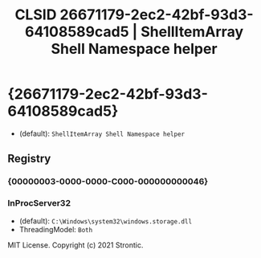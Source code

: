 ﻿---
title: "CLSID 26671179-2ec2-42bf-93d3-64108589cad5 | ShellItemArray Shell Namespace helper"
excerpt: What is COM-Object CLSID 26671179-2ec2-42bf-93d3-64108589cad5?
---

# {26671179-2ec2-42bf-93d3-64108589cad5}

* (default): `ShellItemArray Shell Namespace helper`

## Registry


### {00000003-0000-0000-C000-000000000046}


### InProcServer32

* (default): `C:\Windows\system32\windows.storage.dll`
* ThreadingModel: `Both`

MIT License. Copyright (c) 2021 Strontic.


